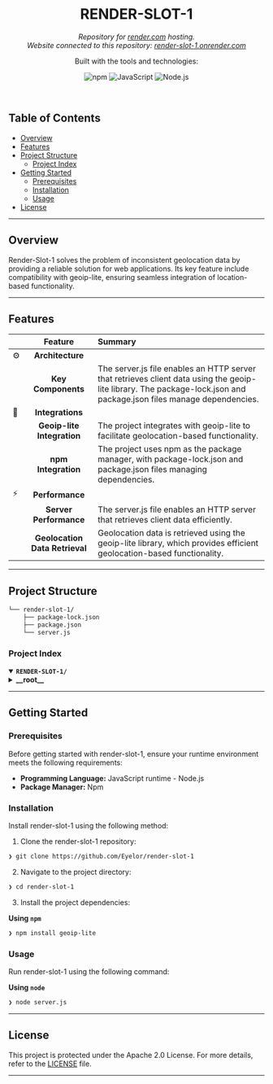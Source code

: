 <p align="center"><h1 align="center">RENDER-SLOT-1</h1></p>
<p align="center">
	<em>Repository for <a href="https://render.com">render.com</a> hosting.</em><br>
  <em>Website connected to this repository: <a href="https://render-slot-1.onrender.com/">render-slot-1.onrender.com</a></em>
</p>
<p align="center">
	<!-- local repository, no metadata badges. --></p>
<p align="center">Built with the tools and technologies:</p>
<p align="center">
	<img src="https://img.shields.io/badge/npm-CB3837.svg?style=default&logo=npm&logoColor=white" alt="npm">
	<img src="https://img.shields.io/badge/JavaScript-F7DF1E.svg?style=default&logo=JavaScript&logoColor=black" alt="JavaScript">
  <img src="https://img.shields.io/badge/Node.js-83CD29.svg?style=default&logo=Node.js&logoColor=white" alt="Node.js">
</p>
<br>

##  Table of Contents

- [ Overview](#overview)
- [ Features](#features)
- [ Project Structure](#project-structure)
  - [ Project Index](#project-index)
- [ Getting Started](#getting-started)
  - [ Prerequisites](#prerequisites)
  - [ Installation](#installation)
  - [ Usage](#usage)
- [ License](#license)

---

##  Overview

Render-Slot-1 solves the problem of inconsistent geolocation data by providing a reliable solution for web applications. Its key feature include compatibility with geoip-lite, ensuring seamless integration of location-based functionality.

---

##  Features

|      | Feature         | Summary       |
| :--- | :---:           | :---          |
| ⚙️  | **Architecture**  |                  |
|  | **Key Components** | The server.js file enables an HTTP server that retrieves client data using the geoip-lite library. The package-lock.json and package.json files manage dependencies.                  |
| 🔌 | **Integrations**    |                  |
|  | **Geoip-lite Integration** | The project integrates with geoip-lite to facilitate geolocation-based functionality.                    |
|  | **npm Integration**     | The project uses npm as the package manager, with package-lock.json and package.json files managing dependencies.                  |
| ⚡️  | **Performance**     |                  |
|  | **Server Performance** | The server.js file enables an HTTP server that retrieves client data efficiently.                    |
|  | **Geolocation Data Retrieval** | Geolocation data is retrieved using the geoip-lite library, which provides efficient geolocation-based functionality.                 |

---

##  Project Structure

```sh
└── render-slot-1/
    ├── package-lock.json
    ├── package.json
    └── server.js
```


###  Project Index
<details open>
	<summary><b><code>RENDER-SLOT-1/</code></b></summary>
	<details> <!-- __root__ Submodule -->
		<summary><b>__root__</b></summary>
		<blockquote>
			<table>
			<tr>
				<td><b><a href='./package-lock.json'>package-lock.json</a></b></td>
				<td>- The `package-lock.json` file serves as the backbone of the project's dependency management, outlining the required packages and their versions for the entire codebase<br>- This file ensures consistency and reproducibility across different environments, allowing for seamless collaboration and deployment.

In essence, this file achieves the following:

* Defines the project's dependencies on external libraries, such as `geoip-lite`, which is used to facilitate geolocation-based functionality.
* Establishes a baseline for package versions, enabling predictable behavior and minimizing potential conflicts during development or deployment.

By maintaining a well-structured `package-lock.json` file, the project ensures that all components are properly aligned, facilitating efficient maintenance, updates, and scaling.</td>
			</tr>
			<tr>
				<td><b><a href='./package.json'>package.json</a></b></td>
				<td>- Architects the project's dependency management by defining the required libraries and their versions in the package.json file<br>- Ensures compatibility with geoip-lite version ^1.4.10, facilitating seamless integration of geolocation data into the application<br>- Plays a crucial role in maintaining the overall structure and stability of the codebase, enabling efficient deployment and scalability.</td>
			</tr>
			<tr>
				<td><b><a href='./server.js'>server.js</a></b></td>
				<td>- The server.js file enables an HTTP server that retrieves client data, including IP address, timezone, and locale, using the geoip-lite library<br>- It generates a simple HTML page displaying this information and sends it to clients<br>- The server also logs startup information and listens on a specified port<br>- This code achieves a basic web server functionality with geolocation-based client data display.</td>
			</tr>
			</table>
		</blockquote>
	</details>
</details>

---
##  Getting Started

###  Prerequisites

Before getting started with render-slot-1, ensure your runtime environment meets the following requirements:

- **Programming Language:** JavaScript runtime - Node.js
- **Package Manager:** Npm


###  Installation

Install render-slot-1 using the following method:

1. Clone the render-slot-1 repository:
```sh
❯ git clone https://github.com/Eyelor/render-slot-1
```

2. Navigate to the project directory:
```sh
❯ cd render-slot-1
```

3. Install the project dependencies:

**Using `npm`**

```sh
❯ npm install geoip-lite
```


###  Usage
Run render-slot-1 using the following command:

**Using `node`**

```sh
❯ node server.js
```


---

##  License

This project is protected under the Apache 2.0 License. For more details, refer to the [LICENSE](./LICENSE) file.

---
